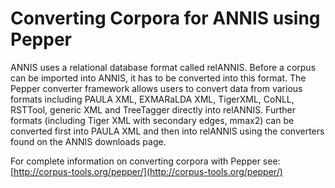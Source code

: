 # Converting Corpora for ANNIS using Pepper

ANNIS uses a relational database format called relANNIS. 
Before a corpus can be imported into ANNIS, it has to be converted into this format.
The Pepper converter framework allows users to convert data from various formats including PAULA XML,
EXMARaLDA XML, TigerXML, CoNLL, RSTTool, generic XML and TreeTagger
directly into relANNIS. 
Further formats (including Tiger XML with secondary edges,
mmax2) can be converted first into PAULA XML and then into relANNIS using the
converters found on the ANNIS downloads page.

For complete information on converting corpora with Pepper see:
[http://corpus-tools.org/pepper/](http://corpus-tools.org/pepper/)